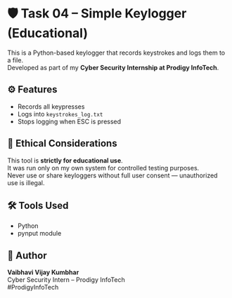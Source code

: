 # 🛡️ Task 04 – Simple Keylogger (Educational)

This is a Python-based keylogger that records keystrokes and logs them to a file.  
Developed as part of my **Cyber Security Internship at Prodigy InfoTech**.

## ⚙️ Features

- Records all keypresses
- Logs into `keystrokes_log.txt`
- Stops logging when ESC is pressed

## 🛑 Ethical Considerations

This tool is **strictly for educational use**.  
It was run only on my own system for controlled testing purposes.  
Never use or share keyloggers without full user consent — unauthorized use is illegal.

## 🛠 Tools Used

- Python
- pynput module

## 👤 Author

**Vaibhavi Vijay Kumbhar**  
Cyber Security Intern – Prodigy InfoTech  
#ProdigyInfoTech
